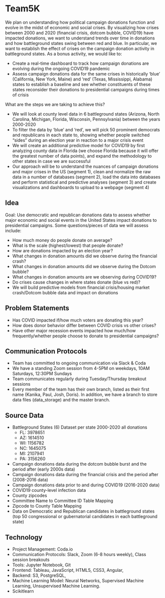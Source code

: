 # Team5K

We plan on understanding how political campaign donations function and evolve in the midst of economic and social crises. By visualizing how crises between 2000 and 2020 (financial crisis, dotcom bubble, COVID19) have impacted donations, we want to understand trends over time in donations and how battleground states swing between red and blue. In particular, we want to establish the effect of crises on the campaign donation activity in battleground states. As a bonus activity, we would like to: 
* Create a real-time dashboard to track how campaign donations are evolving during the ongoing COVID19 pandemic
* Assess campaign donations data for the same crises in historically ‘blue’ (California, New York, Maine) and ‘red’ (Texas, Mississippi, Alabama) states to establish a baseline and see whether constituents of these states reconsider their donations to presidential campaigns during times of crisis


What are the steps we are taking to achieve this?
* We will look at county level data in 6 battleground states (Arizona, North Carolina, Michigan, Florida, Wisconsin, Pennsylvania) between the years 2000-2020
* To filter the data by  ‘blue’ and ‘red’, we will pick 50 prominent democrats and republicans in each state to, showing whether people switched “sides” during an election year in reaction to a major crisis event
* We will create an additional predictive model for COVID19 by first analyzing county data in Florida (we choose Florida because it will offer the greatest number of data points), and expand the methodology to other states in case we are successful
* Our approach will be to understand the nuances of campaign donations and major crises in the US (segment 1), clean and normalize the raw data in a number of databases (segment 2), load the data into databases and perform statistical and predictive analyses (segment 3) and create visualizations and dashboards to upload to a webpage (segment 4)

## Idea
Goal: Use democratic and republican donations data to assess whether major economic and social events in the United States impact donations to presidential campaigns. Some questions/pieces of data we will assess include:
  * How much money do people donate on average?
  * What is the scale (highest/lowest) that people donate?
  * How are donations impacted by an election year?
  * What changes in donation amounts did we observe during the financial crash?
  * What changes in donation amounts did we observe during the Dotcom bubble?
  * What changes in donation amounts are we observing during COVID19?
  * Do crises cause changes in where states donate (blue vs red)?
* We will build predictive models from financial crisis/housing market crash/Dotcom bubble data and impact on donations

## Problem Statements
* Has COVID impacted if/how much voters are donating this year?
* How does donor behavior differ between COVID crisis vs other crises?
* Have other major recession events impacted how much/how frequently/whether people choose to donate to presidential campaigns?

## Communication Protocols
* Team has committed to ongoing communication via Slack & Coda
* We have a standing Zoom session from 4-5PM on weekdays, 10AM Saturdays, 12:30PM Sundays
* Team communicates regularly during Tuesday/Thursday breakout sessions
* Every member of the team has their own branch, listed as their first name (Kanika, Paul, Josh, Doris). In addition, we have a branch to store data files (data_storage) and the master branch. 

## Source Data
* Battleground States (6) Dataset per state 2000-2020 all donations
  * FL: 3978651
  * AZ: 1614510
  * WI: 1156782
  * NC: 1645075
  * MI: 2107941
  * PA: 3156260
* Campaign donations data during the dotcom bubble burst and the period after (early 2000s data)
* Campaign donations data during the financial crisis and the period after (2008-2016 data)
* Campaign donations data prior to and during COVID19 (2016-2020 data)
* COVID19 county-level infection data
* County zipcodes
* Committee Name to Committee ID Table Mapping
* Zipcode to County Table Mapping
* Data on Democratic and Republican candidates in battleground states (top 50 congressional or gubernatorial candidates in each battleground state)

## Technology
* Project Management: Coda.io
* Communication Protocols: Slack, Zoom (6-8 hours weekly), Class session breakouts
* Tools: Jupyter Notebook, Git
* Frontend: Tableau, JavaScript, HTML5, CSS3, Angular, 
* Backend: S3, PostgreSQL, 
* Machine Learning Model: Neural Networks, Supervised Machine Learning, Unsupervised Machine Learning.
* Scikitlearn 
